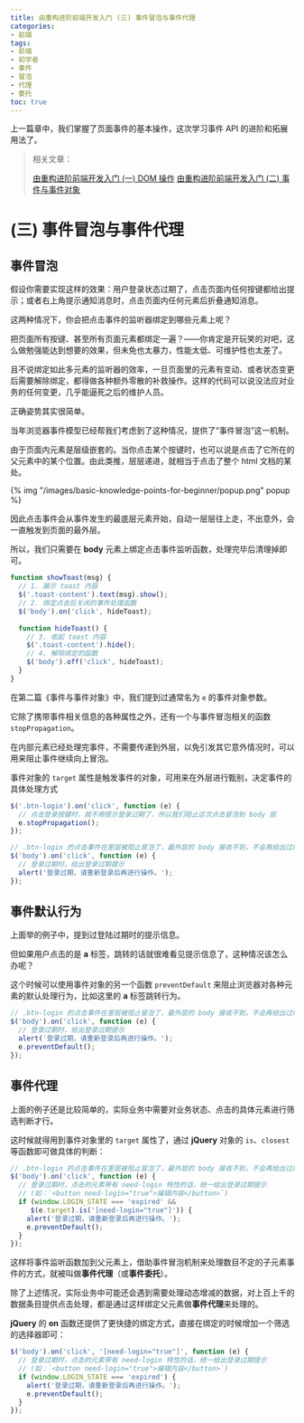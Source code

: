 ```yaml
---
title: 由重构进阶前端开发入门 (三) 事件冒泡与事件代理
categories:
- 前端
tags:
- 前端
- 初学者
- 事件
- 冒泡
- 代理
- 委托
toc: true
---
```


上一篇章中，我们掌握了页面事件的基本操作，这次学习事件 API 的进阶和拓展用法了。

<!-- more -->

> 相关文章：
>
> [由重构进阶前端开发入门 (一) DOM 操作](http://blog.krimeshu.com/2017/10/20/basic-knowledge-points-for-beginner/)
> [由重构进阶前端开发入门 (二) 事件与事件对象](http://blog.krimeshu.com/2017/10/20/basic-knowledge-points-for-beginner-1/)

# (三) 事件冒泡与事件代理

## 事件冒泡

假设你需要实现这样的效果：用户登录状态过期了，点击页面内任何按键都给出提示；或者右上角提示通知消息时，点击页面内任何元素后折叠通知消息。

这两种情况下，你会把点击事件的监听器绑定到哪些元素上呢？

把页面所有按键、甚至所有页面元素都绑定一遍？——你肯定是开玩笑的对吧，这么做勉强能达到想要的效果，但未免也太暴力，性能太低、可维护性也太差了。

且不说绑定如此多元素的监听器的效率，一旦页面里的元素有变动、或者状态变更后需要解除绑定，都得做各种额外零散的补救操作。这样的代码可以说没法应对业务的任何变更，几乎能逼死之后的维护人员。

正确姿势其实很简单。

当年浏览器事件模型已经帮我们考虑到了这种情况，提供了“事件冒泡”这一机制。

由于页面内元素是层级嵌套的。当你点击某个按键时，也可以说是点击了它所在的父元素中的某个位置。由此类推，层层递进，就相当于点击了整个 html 文档的某处。

{% img "/images/basic-knowledge-points-for-beginner/popup.png" popup %}

因此点击事件会从事件发生的最底层元素开始，自动一层层往上走，不出意外，会一直触发到页面的最外层。

所以，我们只需要在 **body** 元素上绑定点击事件监听函数，处理完毕后清理掉即可。

```javascript
function showToast(msg) {
  // 1. 展示 toast 内容
  $('.toast-content').text(msg).show();
  // 2. 绑定点击后关闭的事件处理函数
  $('body').on('click', hideToast);
  
  function hideToast() {
    // 3. 收起 toast 内容
    $('.toast-content').hide();
    // 4. 解除绑定的函数
    $('body').off('click', hideToast);
  }
}
```

在第二篇《事件与事件对象》中，我们提到过通常名为 `e` 的事件对象参数。

它除了携带事件相关信息的各种属性之外，还有一个与事件冒泡相关的函数 `stopPropagation`。

在内部元素已经处理完事件，不需要传递到外层，以免引发其它意外情况时，可以用来阻止事件继续向上冒泡。

事件对象的 `target` 属性是触发事件的对象，可用来在外层进行甄别，决定事件的具体处理方式

```javascript
$('.btn-login').on('click', function (e) {
  // 点击登录按键时，就不用提示登录过期了，所以我们阻止这次点击冒泡到 body 层
  e.stopPropagation();
});

// .btn-login 的点击事件在里层被阻止冒泡了，最外层的 body 接收不到，不会再给出过期提示
$('body').on('click', function (e) {
  // 登录过期时，给出登录过期提示
  alert('登录过期，请重新登录后再进行操作。');
});
```



## 事件默认行为

上面举的例子中，提到过登陆过期时的提示信息。

但如果用户点击的是 **a** 标签，跳转的话就很难看见提示信息了，这种情况该怎么办呢？

这个时候可以使用事件对象的另一个函数 `preventDefault` 来阻止浏览器对各种元素的默认处理行为，比如这里的 **a** 标签跳转行为。

```javascript
// .btn-login 的点击事件在里层被阻止冒泡了，最外层的 body 接收不到，不会再给出过期提示
$('body').on('click', function (e) {
  // 登录过期时，给出登录过期提示
  alert('登录过期，请重新登录后再进行操作。');
  e.preventDefault();
});
```


## 事件代理

上面的例子还是比较简单的，实际业务中需要对业务状态、点击的具体元素进行筛选判断才行。

这时候就得用到事件对象里的 `target` 属性了，通过 **jQuery** 对象的 `is`、`closest` 等函数即可做具体的判断：

```javascript
// .btn-login 的点击事件在里层被阻止冒泡了，最外层的 body 接收不到，不会再给出过期提示
$('body').on('click', function (e) {
  // 登录过期时，点击的元素带有 need-login 特性的话，统一给出登录过期提示
  // (如：`<button need-login="true">编辑内容</button>`)
  if (window.LOGIN_STATE === 'expired' && 
     $(e.target).is('[need-login="true"]')) {
    alert('登录过期，请重新登录后再进行操作。');
    e.preventDefault();
  }
});
```

这样将事件监听函数加到父元素上，借助事件冒泡机制来处理数目不定的子元素事件的方式，就被叫做**事件代理**（或**事件委托**）。

除了上述情况，实际业务中可能还会遇到需要处理动态增减的数据，对上百上千的数据条目提供点击处理，都是通过这样绑定父元素做**事件代理**来处理的。

**jQuery** 的 **on** 函数还提供了更快捷的绑定方式，直接在绑定的时候增加一个筛选的选择器即可：

```javascript
$('body').on('click', '[need-login="true"]', function (e) {
  // 登录过期时，点击的元素带有 need-login 特性的话，统一给出登录过期提示
  // (如：`<button need-login="true">编辑内容</button>`)
  if (window.LOGIN_STATE === 'expired') {
    alert('登录过期，请重新登录后再进行操作。');
    e.preventDefault();
  }  
});
```

